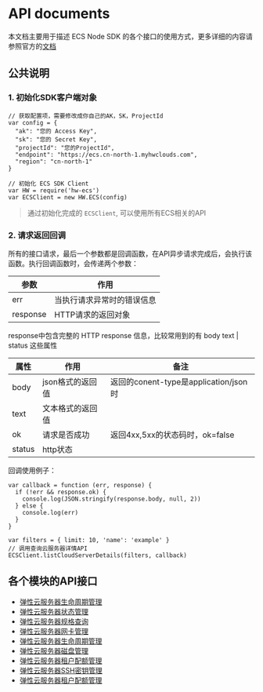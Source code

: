 # API documents

本文档主要用于描述 ECS Node SDK 的各个接口的使用方式，更多详细的内容请参照官方的[文档](https://support.hwclouds.com/ecs/index.html)


## 公共说明
### 1. 初始化SDK客户端对象

```
// 获取配置项，需要修改成你自己的AK，SK，ProjectId
var config = {
  "ak": "您的 Access Key",
  "sk": "您的 Secret Key",
  "projectId": "您的ProjectId",
  "endpoint": "https://ecs.cn-north-1.myhwclouds.com",
  "region": "cn-north-1"
}

// 初始化 ECS SDK Client
var HW = require('hw-ecs')
var ECSClient = new HW.ECS(config) 
```

> 通过初始化完成的 `ECSClient`, 可以使用所有ECS相关的API

### 2. 请求返回回调

所有的接口请求，最后一个参数都是回调函数，在API异步请求完成后，会执行该函数。执行回调函数时，会传递两个参数：

| 参数     | 作用                               |
|----------|------------------------------------|
| err      | 当执行请求异常时的错误信息         |
| response | HTTP请求的返回对象                 |

response中包含完整的 HTTP response 信息，比较常用到的有 body text | status 这些属性

| 属性   | 作用             | 备注                                  |
|--------|------------------|---------------------------------------|
| body   | json格式的返回值 | 返回的conent-type是application/json时 |
| text   | 文本格式的返回值 |                                       |
| ok     | 请求是否成功     | 返回4xx,5xx的状态码时，ok=false       |
| status | http状态         |                                       |

回调使用例子：

```
var callback = function (err, response) {
  if (!err && response.ok) {
    console.log(JSON.stringify(response.body, null, 2))
  } else {
    console.log(err)
  }
}

var filters = { limit: 10, 'name': 'example' }
// 调用查询云服务器详情API
ECSClient.listCloudServerDetails(filters, callback)
```

## 各个模块的API接口

- <a href="./lifecycle-apidoc.md" target="_blank">弹性云服务器生命周期管理</a>
- <a href="./status-apidoc.md" target="_blank">弹性云服务器状态管理</a>
- <a href="./flavor-apidoc.md" target="_blank">弹性云服务器规格查询</a>
- <a href="./interface-apidoc.md" target="_blank">弹性云服务器网卡管理</a>
- <a href="./lifecycle-apidoc.md" target="_blank">弹性云服务器生命周期管理</a>
- <a href="./volume-apidoc.md" target="_blank">弹性云服务器磁盘管理</a>
- <a href="./quota-apidoc.md" target="_blank">弹性云服务器租户配额管理</a>
- <a href="./keypair-apidoc.md" target="_blank">弹性云服务器SSH密钥管理</a>
- <a href="./job-apidoc.md" target="_blank">弹性云服务器租户配额管理</a>

